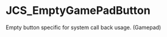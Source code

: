 <div id="content-header">
  <h1>JCS_EmptyGamePadButton</h1>
</div>

<p>
  Empty button specific for system call back usage. (Gamepad)
</p>
